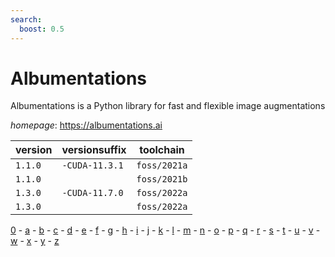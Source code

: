 ```yaml
---
search:
  boost: 0.5
---
```

# Albumentations

Albumentations is a Python library for fast and flexible image augmentations

*homepage*: <https://albumentations.ai>

version | versionsuffix | toolchain
--------|---------------|----------
``1.1.0`` | ``-CUDA-11.3.1`` | ``foss/2021a``
``1.1.0`` |  | ``foss/2021b``
``1.3.0`` | ``-CUDA-11.7.0`` | ``foss/2022a``
``1.3.0`` |  | ``foss/2022a``

[0](../0/index.md) - [a](../a/index.md) - [b](../b/index.md) - [c](../c/index.md) - [d](../d/index.md) - [e](../e/index.md) - [f](../f/index.md) - [g](../g/index.md) - [h](../h/index.md) - [i](../i/index.md) - [j](../j/index.md) - [k](../k/index.md) - [l](../l/index.md) - [m](../m/index.md) - [n](../n/index.md) - [o](../o/index.md) - [p](../p/index.md) - [q](../q/index.md) - [r](../r/index.md) - [s](../s/index.md) - [t](../t/index.md) - [u](../u/index.md) - [v](../v/index.md) - [w](../w/index.md) - [x](../x/index.md) - [y](../y/index.md) - [z](../z/index.md)

